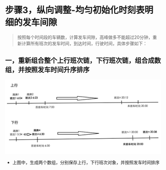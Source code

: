 # 步骤3，纵向调整-均匀初始化时刻表明细的发车间隙
> 按照每个时间段的车辆数，计算发车间隙，高峰做多不能超过20分钟，重新计算所有班次的发车时间，到达时间，行驶时间，具体步骤如下：

## 一，重新组合整个上行班次链，下行班次链，组合成数组，并按照发车时间升序排序
![](/assets/step3_2.png)
* 上图中，生成两个数组，分别保存上行，下行班次对象，并按照发车时间排序



